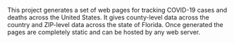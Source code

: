 This project generates a set of web pages for tracking COVID-19 cases and deaths
across the United States. It gives county-level data across the country and
ZIP-level data across the state of Florida. Once generated the pages are completely
static and can be hosted by any web server.
